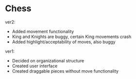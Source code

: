 # Chess
ver2:
- Added movement functionality
- King and Knights are buggy, certain King movements crash
- Added highlight/acceptability of moves, also buggy

ver1:
- Decided on organizational structure
- Created user interface
- Created draggable pieces without move functionality
